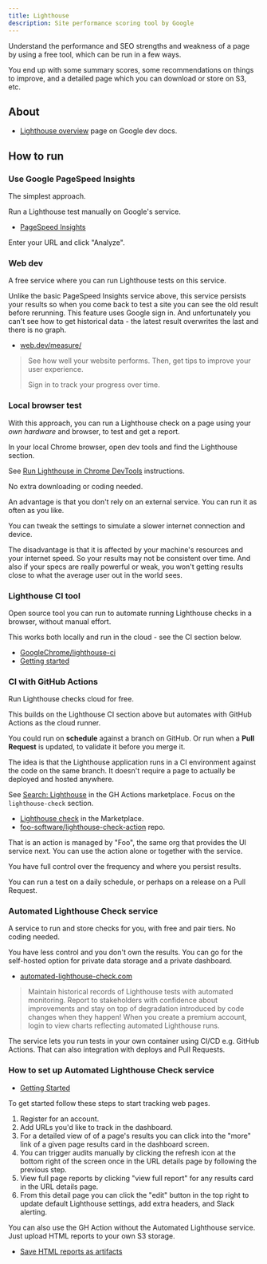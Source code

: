 ```yaml
---
title: Lighthouse
description: Site performance scoring tool by Google
---
```


Understand the performance and SEO strengths and weakness of a page by using a free tool, which can be run in a few ways.

You end up with some summary scores, some recommendations on things to improve, and a detailed page which you can download or store on S3, etc.


## About

- [Lighthouse overview](https://developers.google.com/web/tools/lighthouse) page on Google dev docs.


## How to run

### Use Google PageSpeed Insights

The simplest approach.

Run a Lighthouse test manually on Google's service.

- [PageSpeed Insights](https://developers.google.com/speed/pagespeed/insights/)

Enter your URL and click "Analyze".

### Web dev

A free service where you can run Lighthouse tests on this service. 

Unlike the basic PageSpeed Insights service above, this service persists your results so when you come back to test a site you can see the old result before rerunning. This feature uses Google sign in. And unfortunately you can't see how to get historical data - the latest result overwrites the last and there is no graph.

- [web.dev/measure/](https://web.dev/measure/)

> See how well your website performs. Then, get tips to improve your user experience. 
> 
> Sign in to track your progress over time.

### Local browser test

With this approach, you can run a Lighthouse check on a page using your _own hardware_ and browser, to test and get a report.

In your local Chrome browser, open dev tools and find the Lighthouse section.

See [Run Lighthouse in Chrome DevTools](https://developers.google.com/web/tools/lighthouse#devtools) instructions.

No extra downloading or coding needed.

An advantage is that you don't rely on an external service. You can run it as often as you like.

You can tweak the settings to simulate a slower internet connection and device.

The disadvantage is that it is affected by your machine's resources and your internet speed. So your results may not be consistent over time. And also if your specs are really powerful or weak, you won't getting results close to what the average user out in the world sees.

### Lighthouse CI tool

Open source tool you can run to automate running Lighthouse checks in a browser, without manual effort. 

This works both locally and run in the cloud - see the CI section below.

- [GoogleChrome/lighthouse-ci](https://github.com/GoogleChrome/lighthouse-ci)
- [Getting started](https://github.com/GoogleChrome/lighthouse-ci/blob/master/docs/getting-started.md)

### CI with GitHub Actions

Run Lighthouse checks cloud for free.

This builds on the Lighthouse CI section above but automates with GitHub Actions as the cloud runner.

You could run on **schedule** against a branch on GitHub. Or run when a **Pull Request** is updated, to validate it before you merge it.

The idea is that the Lighthouse application runs in a CI environment against the code on the same branch. It doesn't require a page to actually be deployed and hosted anywhere.

See [Search: Lighthouse](https://github.com/marketplace?query=lighthouse) in the GH Actions marketplace. Focus on the `lighthouse-check` section.

- [Lighthouse check](https://github.com/marketplace/actions/lighthouse-check) in the Marketplace.
- [foo-software/lighthouse-check-action](https://github.com/foo-software/lighthouse-check-action) repo.

That is an action is managed by "Foo", the same org that provides the UI service next. You can use the action alone or together with the service.

You have full control over the frequency and where you persist results.

You can run a test on a daily schedule, or perhaps on a release on a Pull Request.

### Automated Lighthouse Check service

A service to run and store checks for you, with free and pair tiers. No coding needed.

You have less control and you don't own the results. You can go for the self-hosted option for private data storage and a private dashboard.

- [automated-lighthouse-check.com](https://www.automated-lighthouse-check.com/)

> Maintain historical records of Lighthouse tests with automated monitoring. Report to stakeholders with confidence about improvements and stay on top of degradation introduced by code changes when they happen! When you create a premium account, login to view charts reflecting automated Lighthouse runs.

The service lets you run tests in your own container using CI/CD e.g. GitHub Actions. That can also integration with deploys and Pull Requests.

### How to set up Automated Lighthouse Check service

- [Getting Started](https://www.foo.software/automated-lighthouse-check-getting-started/)

To get started follow these steps to start tracking web pages.

1. Register for an account.
1. Add URLs you'd like to track in the dashboard.
1. For a detailed view of of a page's results you can click into the "more" link of a given page results card in the dashboard screen.
1. You can trigger audits manually by clicking the refresh icon at the bottom right of the screen once in the URL details page by following the previous step.
1. View full page reports by clicking "view full report" for any results card in the URL details page.
1. From this detail page you can click the "edit" button in the top right to update default Lighthouse settings, add extra headers, and Slack alerting.

You can also use the GH Action without the Automated Lighthouse service. Just upload HTML reports to your own S3 storage.

- [Save HTML reports as artifacts](https://github.com/marketplace/actions/lighthouse-check#screenshot-save-html-reports-as-artifacts)
